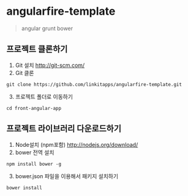 angularfire-template
====================
> angular grunt bower

## 프로젝트 클론하기
1. Git 설치 <http://git-scm.com/>
2. Git 클론

`git clone https://github.com/linkitapps/angularfire-template.git`

3. 프로젝트 폴더로 이동하기

`cd front-angular-app`


## 프로젝트 라이브러리 다운로드하기
1. Node설치 (npm포함) <http://nodejs.org/download/>
2. bower 전역 설치

`npm install bower -g`

3. bower.json 파일을 이용해서 패키지 설치하기

`bower install`
